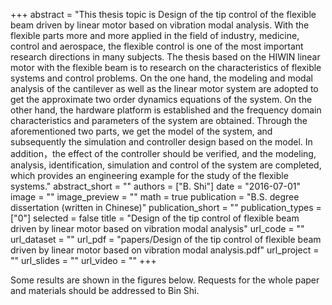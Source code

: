 ﻿+++ 
abstract = "This thesis topic is Design of the tip control of the flexible beam driven by linear motor based on vibration modal analysis. With the flexible parts more and more applied in the field of industry, medicine, control and aerospace, the flexible control is one of the most important research directions in many subjects. The thesis based on the HIWIN linear motor with the flexible beam is to research on the characteristics of flexible systems and control problems. On the one hand, the modeling and modal analysis of the cantilever as well as the linear motor system are adopted to get the approximate two order dynamics equations of the system. On the other hand, the hardware platform is established and the frequency domain characteristics and parameters of the system are obtained. Through the aforementioned two parts, we get the model of the system, and subsequently the simulation and controller design based on the model. In addition，the effect of the controller should be verified, and the modeling, analysis, identification, simulation and control of the system are completed, which provides an engineering example for the study of the flexible systems."
abstract_short = ""
authors = ["B. Shi"]
date = "2016-07-01"
image = ""
image_preview = ""
math = true
publication = "B.S. degree dissertation (written in Chinese)"
publication_short = ""
publication_types = ["0"]
selected = false
title = "Design of the tip control of flexible beam driven by linear motor based on vibration modal analysis"
url_code = ""
url_dataset = ""
url_pdf = "papers/Design of the tip control of flexible beam driven by linear motor based on vibration modal analysis.pdf"
url_project = ""
url_slides = ""
url_video = ""
+++

Some results are shown in the figures below. Requests for the whole paper and materials should be addressed to Bin Shi.

